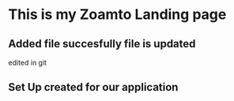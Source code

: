 # This is my Zoamto Landing page

## Added file succesfully file is updated
edited in git
## Set Up created for our application